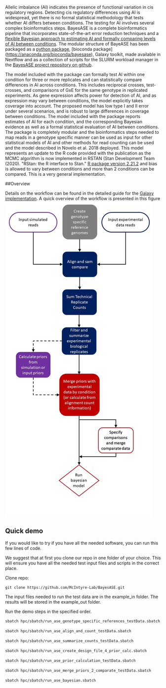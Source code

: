 Allelic imbalance (AI) indicates the presence of functional variation in cis
regulatory regions. Detecting cis regulatory differences using AI is
widespread, yet there is no formal statistical methodology that tests whether
AI differs between conditions. The testing for AI involves several complex
bioinformatics steps. BayesASE is a complete bioinformatics pipeline that
incorporates state-of-the-art error reduction techniques and a [flexible
Bayesian approach to estimating AI and formally comparing levels of AI between
conditions](https://www.g3journal.org/content/8/2/447.long). The modular
structure of BayeASE has been packaged as a [python
package](https://pypi.org/project/BayesASE/), [bioconda package]
(https://anaconda.org/bioconda/bayesase), Galaxy toolkit, made available in
Nextflow and as a collection of scripts for the SLURM workload manager in the
[BayesASE project repository on
github](https://github.com/McIntyre-Lab/BayesASE).

The model included with the package can formally test AI within one condition
for three or more replicates and can statistically compare differences in AI
across conditions. This includes reciprocal crosses, test-crosses, and
comparisons of GxE for the same genotype in replicated experiments. As gene
expression affects power for detection of AI, and as expression may vary
between conditions, the model explicitly takes coverage into account. The
proposed model has low type I and II error under several scenarios, and is
robust to large differences in coverage between conditions. The model included
with the package reports estimates of AI for each condition, and the
corresponding Bayesian evidence as well as a formal statistical evaluation of
AI between conditions. The package is completely modular and the
bioinformatics steps needed to map reads in a genotype specific manner can be
used as input for other statistical models of AI and other methods for read
counting can be used and the model described in Novelo et al. 2018 deployed.
This model represents an update to the R code provided with the publication as
the MCMC algorithm is now implemented in RSTAN (Stan Development Team (2020).
"RStan: the R interface to Stan." [R package version
2.21.2](http://mc-stan.org/) and bias is allowed to vary between conditions
and more than 2 conditions can be compared. This is a very general
implementation.

##Overview

Details on the workflow can be found in the detailed guide for the [Galaxy implementation](docs/BayesASE_Galaxy_User_Guide.pdf).
A quick overview of the workflow is presented in this figure ![Workflow](docs/Workflow.png)

## Quick demo
If you would like to try if you have all the needed software, you can run this few lines of code.

We suggest that at first you clone our repo in one folder of your choice. This will ensure you have all the needed test input files and scripts in the correct place. 

Clone repo:
    
    git clone https://github.com/McIntyre-Lab/BayesASE.git

The input files needed to run the test data are in the example_in folder. The results will be stored in the example_out folder.
	
Run the demo steps in the specified order.

    sbatch hpc/sbatch/run_ase_genotype_specific_references_testData.sbatch
	
	sbatch hpc/sbatch/run_ase_align_and_count_testData.sbatch
	
	sbatch hpc/sbatch/run_ase_summarize_counts_testData.sbatch

	sbatch hpc/sbatch/run_ase_create_design_file_4_prior_calc.sbatch

	sbatch hpc/sbatch/run_ase_prior_calculation_testData.sbatch
	
	sbatch hpc/sbatch/run_ase_merge_priors_2_comparate_testData.sbatch

    sbatch hpc/sbatch/run_ase_bayesian.sbatch

